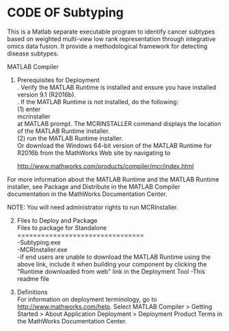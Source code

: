 
#  CODE OF Subtyping


This is a Matlab separate executable program to identify cancer subtypes based on weighted multi-view low rank representation
through integrative omics data fusion. It provide a methodological framework for detecting disease subtypes.

MATLAB Compiler

1. Prerequisites for Deployment  <br>
. Verify the MATLAB Runtime is installed and ensure you have installed version 9.1 (R2016b).   
. If the MATLAB Runtime is not installed, do the following:<br>
   (1) enter <br>
      mcrinstaller<br>
      at MATLAB prompt. The MCRINSTALLER command displays the location of the MATLAB Runtime installer.<br>
   (2) run the MATLAB Runtime installer.<br>
Or download the Windows 64-bit version of the MATLAB Runtime for R2016b from the MathWorks Web site by navigating to

   http://www.mathworks.com/products/compiler/mcr/index.html
  
For more information about the MATLAB Runtime and the MATLAB Runtime installer, see  Package and Distribute in the MATLAB Compiler documentation in the MathWorks Documentation Center.    

NOTE: You will need administrator rights to run MCRInstaller. 

2. Files to Deploy and Package<br>
Files to package for Standalone <br>
================================<br>
-Subtyping.exe<br>
-MCRInstaller.exe <br>
   -if end users are unable to download the MATLAB Runtime using the above link, include it when building your component by clicking the "Runtime downloaded from web" link in the Deployment Tool
-This readme file <br>

3. Definitions<br>
For information on deployment terminology, go to http://www.mathworks.com/help. Select MATLAB Compiler > Getting Started > About Application Deployment > Deployment Product Terms in the MathWorks Documentation Center.<br>

